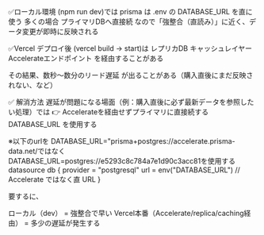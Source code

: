 ✅ローカル環境 (npm run dev)では
prisma は .env の DATABASE_URL を直に使う
多くの場合 プライマリDBへ直接続
なので「強整合（直読み）」に近く、データ変更が即時に反映される

✅Vercel デプロイ後 (vercel build → start)は
レプリカDB
キャッシュレイヤー
Accelerateエンドポイント
を経由することがある

その結果、数秒〜数分のリード遅延 が出ることがある（購入直後にまだ反映されない、など）

✅ 解消方法
遅延が問題になる場面（例：購入直後に必ず最新データを参照したい処理）では
👉 Accelerateを経由せずプライマリに直接続する DATABASE_URL を使用する

※以下のurlを
DATABASE_URL="prisma+postgres://accelerate.prisma-data.net/ではなく
DATABASE_URL=postgres://e5293c8c784a7e1d90c3acc81を使用する
datasource db {
  provider = "postgresql"
  url      = env("DATABASE_URL") // Accelerate ではなく直 URL
}


要するに、

ローカル（dev） = 強整合で早い
Vercel本番（Accelerate/replica/caching経由） = 多少の遅延が発生する